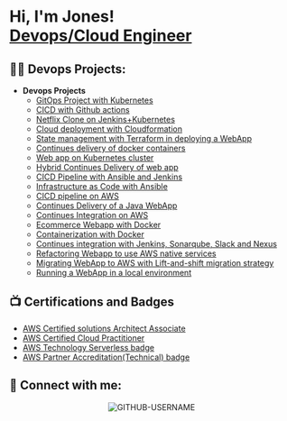 <h1>Hi, I'm Jones! <br/><a href="https://github.com/Ndzenyuy">Devops/Cloud Engineer</a>

<h2>👨‍💻 Devops Projects:</h2>

- <b> Devops Projects </b>
  - [GitOps Project with Kubernetes ](https://github.com/Ndzenyuy/Project-20_CICD-with-GitOps)
  - [CICD with Github actions ](https://github.com/Ndzenyuy/Project-20_Github-actions)
  - [Netflix Clone on Jenkins+Kubernetes](https://github.com/Ndzenyuy/Project_18-NetFlix-Clone)
  - [ Cloud deployment with Cloudformation](https://github.com/Ndzenyuy/Project_17-Cloudformation-project)
  - [ State management with Terraform in deploying a WebApp](https://github.com/Ndzenyuy/Project_16-Terraform-AWS.git)
  - [ Continues delivery of docker containers](https://github.com/Ndzenyuy/Project_15-Continues-delivery-of-docker-containers.git)
  - [ Web app on Kubernetes cluster](https://github.com/Ndzenyuy/Project_14-Webapp-on-Kubernetes)
  - [ Hybrid Continues Delivery of web app](https://github.com/Ndzenyuy/Project_13-Hybrid-Continues-delivery)
  - [ CICD Pipeline with Ansible and Jenkins](https://github.com/Ndzenyuy/Project_12-CICD_with-Ansible-and-Jenkins)
  - [ Infrastructure as Code with Ansible](https://github.com/Ndzenyuy/Project_11-IAAC-with-Ansible)
  - [ CICD pipeline on AWS](https://github.com/Ndzenyuy/Project_10-Continues-delivery-on-AWS)
  - [ Continues Delivery of a Java WebApp](https://github.com/Ndzenyuy/Project_9-Continues-delivery-of-webapp)
  - [ Continues Integration on AWS](https://github.com/Ndzenyuy/Project-8_Continues-Integration-with-AWS)
  - [ Ecommerce Webapp with Docker](https://github.com/Ndzenyuy/Emart_webapp)
  - [ Containerization with Docker](https://github.com/Ndzenyuy/Project_6-Containerization)
  - [ Continues integration with Jenkins, Sonarqube, Slack and Nexus](https://github.com/Ndzenyuy/Project_5-CI-with-jenkins)
  - [ Refactoring Webapp to use AWS native services](https://github.com/Ndzenyuy/Project-4-AWS-Refactor)
  - [ Migrating WebApp to AWS with Lift-and-shift migration strategy](https://github.com/Ndzenyuy/project-3_Aws_lift_and_shift)
  - [ Running a WebApp in a local environment](https://github.com/Ndzenyuy/project-1_2-Local-deployment_of_web_app)
  


<h2>📺 Certifications and Badges </h2>

- [AWS Certified solutions Architect Associate](https://www.credly.com/badges/e1cc8659-e620-4b6f-af9a-cdbd5b72ec97/public_url)
- [AWS Certified Cloud Practitioner](https://www.credly.com/badges/4dd680df-2517-4ace-9a6a-36a81fd2295b/public_url)
- [AWS Technology Serverless badge](https://www.credly.com/badges/96a09bbf-778c-4dd5-bd07-8e3cc270d56b/public_url)
- [AWS Partner Accreditation(Technical) badge](https://www.credly.com/badges/96a09bbf-778c-4dd5-bd07-8e3cc270d56b/public_url)


<h2> 🤳 Connect with me:</h2>

[linkedin]: www.linkedin.com/in/jones-ndzenyuy

<p align="center"> <img src="https://komarev.com/ghpvc/?username=GITHUB-USERNAME&label=Visitor%20Count&color=ce9927&style=flat" alt="GITHUB-USERNAME" /> </p>
